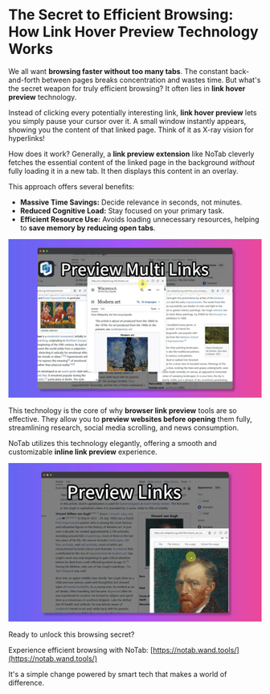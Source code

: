 # The Secret to Efficient Browsing: How Link Hover Preview Technology Works

We all want **browsing faster without too many tabs**. The constant back-and-forth between pages breaks concentration and wastes time. But what's the secret weapon for truly efficient browsing? It often lies in **link hover preview** technology.

Instead of clicking every potentially interesting link, **link hover preview** lets you simply pause your cursor over it. A small window instantly appears, showing you the content of that linked page. Think of it as X-ray vision for hyperlinks!

How does it work? Generally, a **link preview extension** like NoTab cleverly fetches the essential content of the linked page in the background *without* fully loading it in a new tab. It then displays this content in an overlay.

This approach offers several benefits:
*   **Massive Time Savings:** Decide relevance in seconds, not minutes.
*   **Reduced Cognitive Load:** Stay focused on your primary task.
*   **Efficient Resource Use:** Avoids loading unnecessary resources, helping to **save memory by reducing open tabs**.

![Link hover preview example](../images/notab1.png)

This technology is the core of why **browser link preview** tools are so effective. They allow you to **preview websites before opening** them fully, streamlining research, social media scrolling, and news consumption.

NoTab utilizes this technology elegantly, offering a smooth and customizable **inline link preview** experience.

![Customizing NoTab preview](../images/notab2.png)

Ready to unlock this browsing secret?

Experience efficient browsing with NoTab: [https://notab.wand.tools/](https://notab.wand.tools/)

It's a simple change powered by smart tech that makes a world of difference.
